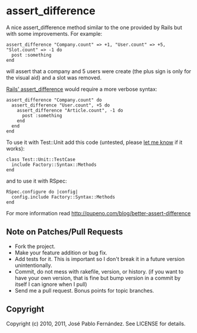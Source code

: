 assert_difference
=================

A nice assert_difference method similar to the one provided by Rails but with
some improvements. For example:

    assert_difference "Company.count" => +1, "User.count" => +5, "Slot.count" => -1 do
      post :something
    end

will assert that a company and 5 users were create (the plus sign is only for
the visual aid) and a slot was removed.

[Rails' assert_difference](http://api.rubyonrails.org/classes/ActiveSupport/Testing/Assertions.html#method-i-assert_difference)
would require a more verbose syntax:

    assert_difference "Company.count" do
      assert_difference "User.count", +5 do
        assert_difference "Article.count", -1 do
          post :something
        end
      end
    end

To use it with Test::Unit add this code (untested, please
[let me know](mailto:pupeno@pupeno.com) if it works):

    class Test::Unit::TestCase
      include Factory::Syntax::Methods
    end

and to use it with RSpec:

    RSpec.configure do |config|
      config.include Factory::Syntax::Methods
    end

For more information read http://pupeno.com/blog/better-assert-difference

Note on Patches/Pull Requests
-----------------------------

* Fork the project.
* Make your feature addition or bug fix.
* Add tests for it. This is important so I don't break it in a
  future version unintentionally.
* Commit, do not mess with rakefile, version, or history.
  (if you want to have your own version, that is fine but bump version in a commit by itself I can ignore when I pull)
* Send me a pull request. Bonus points for topic branches.

Copyright
---------

Copyright (c) 2010, 2011, José Pablo Fernández. See LICENSE for details.
